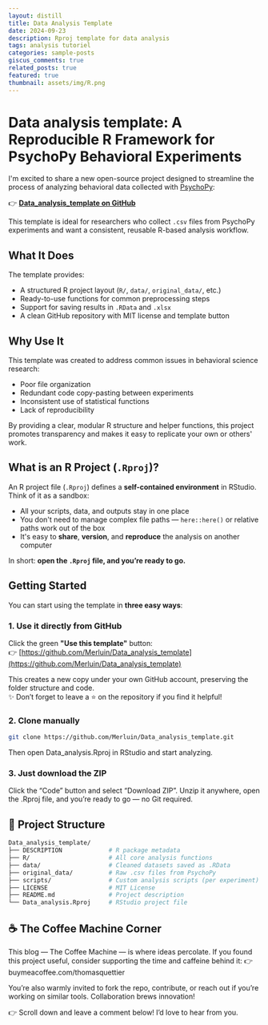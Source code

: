 ```yaml
---
layout: distill
title: Data Analysis Template
date: 2024-09-23
description: Rproj template for data analysis
tags: analysis tutoriel
categories: sample-posts
giscus_comments: true
related_posts: true
featured: true
thumbnail: assets/img/R.png
---
```


# Data analysis template: A Reproducible R Framework for PsychoPy Behavioral Experiments

I'm excited to share a new open-source project designed to streamline the process of analyzing behavioral data collected with [PsychoPy](https://www.psychopy.org/):

👉 **[Data_analysis_template on GitHub](https://github.com/Merluin/Data_analysis_template)**

This template is ideal for researchers who collect `.csv` files from PsychoPy experiments and want a consistent, reusable R-based analysis workflow.

## What It Does

The template provides:

- A structured R project layout (`R/`, `data/`, `original_data/`, etc.)
- Ready-to-use functions for common preprocessing steps
- Support for saving results in `.RData` and `.xlsx`
- A clean GitHub repository with MIT license and template button

## Why Use It

This template was created to address common issues in behavioral science research:

- Poor file organization
- Redundant code copy-pasting between experiments
- Inconsistent use of statistical functions
- Lack of reproducibility

By providing a clear, modular R structure and helper functions, this project promotes transparency and makes it easy to replicate your own or others' work.

## What is an R Project (`.Rproj`)?

An R project file (`.Rproj`) defines a **self-contained environment** in RStudio. Think of it as a sandbox:

- All your scripts, data, and outputs stay in one place
- You don't need to manage complex file paths — `here::here()` or relative paths work out of the box
- It's easy to **share**, **version**, and **reproduce** the analysis on another computer

In short: **open the `.Rproj` file, and you’re ready to go.**

## Getting Started

You can start using the template in **three easy ways**:

### 1. Use it directly from GitHub

Click the green **"Use this template"** button:  
👉 [https://github.com/Merluin/Data_analysis_template](https://github.com/Merluin/Data_analysis_template)

This creates a new copy under your own GitHub account, preserving the folder structure and code.  
✨ Don’t forget to leave a ⭐ on the repository if you find it helpful!

### 2. Clone manually

```bash
git clone https://github.com/Merluin/Data_analysis_template.git
```

Then open Data_analysis.Rproj in RStudio and start analyzing.

### 3. Just download the ZIP

Click the “Code” button and select “Download ZIP”.
Unzip it anywhere, open the .Rproj file, and you’re ready to go — no Git required.

## 📁 Project Structure

```bash
Data_analysis_template/
├── DESCRIPTION             # R package metadata
├── R/                      # All core analysis functions
├── data/                   # Cleaned datasets saved as .RData
├── original_data/          # Raw .csv files from PsychoPy
├── scripts/                # Custom analysis scripts (per experiment)
├── LICENSE                 # MIT License
├── README.md               # Project description
└── Data_analysis.Rproj     # RStudio project file
```

## ☕ The Coffee Machine Corner

This blog — The Coffee Machine — is where ideas percolate.
If you found this project useful, consider supporting the time and caffeine behind it:
👉 buymeacoffee.com/thomasquettier

You’re also warmly invited to fork the repo, contribute, or reach out if you’re working on similar tools. Collaboration brews innovation!

👉 Scroll down and leave a comment below! I’d love to hear from you.
